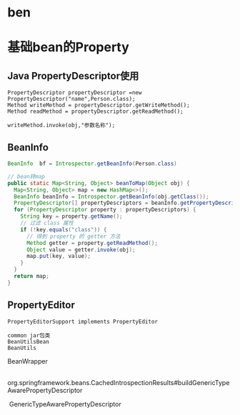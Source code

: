 # ben

# 基础bean的Property

## Java PropertyDescriptor使用

```
PropertyDescriptor propertyDescriptor =new PropertyDescriptor("name",Person.class);
Method writeMethod = propertyDescriptor.getWriteMethod();
Method readMethod = propertyDescriptor.getReadMethod();

writeMethod.invoke(obj,"参数名称");
```

## BeanInfo

```java
BeanInfo  bf = Introspector.getBeanInfo(Person.class)

// bean转map
public static Map<String, Object> beanToMap(Object obj) {
  Map<String, Object> map = new HashMap<>();
  BeanInfo beanInfo = Introspector.getBeanInfo(obj.getClass());
  PropertyDescriptor[] propertyDescriptors = beanInfo.getPropertyDescriptors();
  for (PropertyDescriptor property : propertyDescriptors) {
    String key = property.getName();
    // 过滤 class 属性
    if (!key.equals("class")) {
      // 得到 property 的 getter 方法
      Method getter = property.getReadMethod();
      Object value = getter.invoke(obj);
      map.put(key, value);
    }
  }
  return map;
}
```



## PropertyEditor

```
PropertyEditorSupport implements PropertyEditor

common jar包类
BeanUtilsBean
BeanUtils

```









BeanWrapper

​	org.springframework.beans.CachedIntrospectionResults#buildGenericTypeAwarePropertyDescriptor

​		GenericTypeAwarePropertyDescriptor


